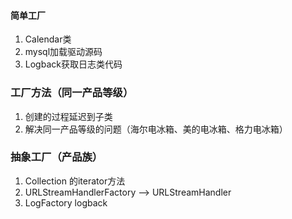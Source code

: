 #### 简单工厂
  1. Calendar类
  2. mysql加载驱动源码
  3. Logback获取日志类代码
### 工厂方法（同一产品等级）
  1. 创建的过程延迟到子类
  2. 解决同一产品等级的问题（海尔电冰箱、美的电冰箱、格力电冰箱）
  
### 抽象工厂（产品族）
  1. Collection 的iterator方法   
  2. URLStreamHandlerFactory  --> URLStreamHandler
  3. LogFactory logback